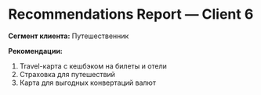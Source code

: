 # Recommendations Report — Client 6

**Сегмент клиента:** Путешественник

**Рекомендации:**
1. Travel-карта с кешбэком на билеты и отели
2. Страховка для путешествий
3. Карта для выгодных конвертаций валют
